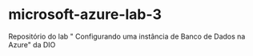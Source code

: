 # microsoft-azure-lab-3
Repositório do lab " Configurando uma instância de Banco de Dados na Azure" da DIO
